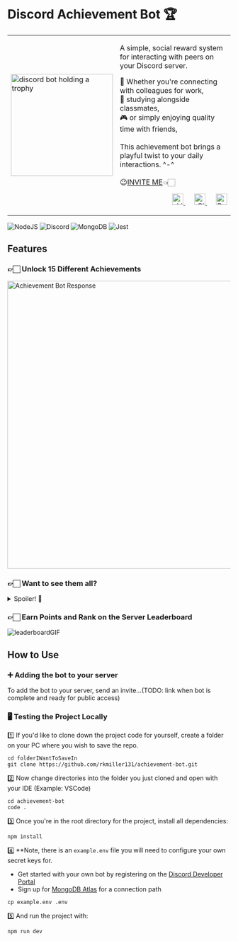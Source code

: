 # Discord Achievement Bot 🏆
<table>
  <tr>
    <td valign="center">
      <img src="https://github.com/user-attachments/assets/406e37c2-c822-4cf9-a9f0-8a062ab90a8d" alt="discord bot holding a trophy" style="width: 230px;">
    </td>
    <td valign="top">
      <p>A simple, social reward system for interacting with peers on your Discord server.</p>
      💼 Whether you're connecting with colleagues for work, <br>
      📘 studying alongside classmates, <br>
      🎮 or simply enjoying quality time with friends, <br> <br>
      This achievement bot brings a playful twist to your daily interactions. ^-^ <br> <br>
      <span>😉<a href="https://www.webdevrachel.com" target="_blank">INVITE ME</a>👈🏻</span>
      <p align="right">
        <a href="https://www.linkedin.com/in/rachel-miller-mlr/" rel="nofollow">
          <img src="https://github.com/user-attachments/assets/a4b51cde-a789-4900-8fd5-9fe5ed9aec4e" alt="LinkdIn" style="width: 25px; margin-left: 20px;">
        </a>
        <a href="https://github.com/rkmiller131" rel="nofollow">
          <img src="https://github.com/user-attachments/assets/d9653fab-615e-44a6-92c9-ccf6dea15a7a" alt="GitHub" style="width: 25px; margin-left: 20px;">
        </a>
        <a href="https://webdevrachel.com/" rel="nofollow">
          <img src="https://github.com/user-attachments/assets/67d984b9-95ae-419c-97cc-53abc8d8cd5c" alt="Portfolio" style="width: 25px; margin-left: 20px;">
        </a>
      </p>
    </td>
  </tr>
</table>

![NodeJS](https://img.shields.io/badge/node.js-6DA55F?style=for-the-badge&logo=node.js&logoColor=white) 
![Discord](https://img.shields.io/badge/Discord-%235865F2.svg?style=for-the-badge&logo=discord&logoColor=white)
![MongoDB](https://img.shields.io/badge/MongoDB-%234ea94b.svg?style=for-the-badge&logo=mongodb&logoColor=white)
![Jest](https://img.shields.io/badge/-jest-%23C21325?style=for-the-badge&logo=jest&logoColor=white)

## Features
<h3>👉🏻 Unlock 15 Different Achievements</h3>
<img src="https://github.com/user-attachments/assets/adeb7a73-fc0a-40c5-9908-798bc603c075" alt="Achievement Bot Response" style="width: 650px;"/>
<br>
<h3>👉🏻 Want to see them all?</h3>
<details>
  <summary>Spoiler! 👀</summary>
  <img src="https://github.com/user-attachments/assets/226ec3d5-b61c-4ed6-a6d4-f27405ad5434" alt="achievmentsP1" style="width: 650px;"/>
  <img src="https://github.com/user-attachments/assets/a9ed7b3c-d1b2-4db5-87e2-ea3092a72a6e" alt="achievmentsP2" style="width: 650px;"/>
</details>
<h3>👉🏻 Earn Points and Rank on the Server Leaderboard</h3>

![leaderboardGIF](https://github.com/user-attachments/assets/9baf1556-38f7-4428-8db4-0f04b839fc43)

## How to Use
### ➕ Adding the bot to your server
To add the bot to your server, send an invite...(TODO: link when bot is complete and ready for public access)

### 🖥️ Testing the Project Locally
1️⃣ If you'd like to clone down the project code for yourself, create a folder on your PC where you wish to save the repo.
```
cd folderIWantToSaveIn
git clone https://github.com/rkmiller131/achievement-bot.git
```
2️⃣ Now change directories into the folder you just cloned and open with your IDE (Example: VSCode)
```
cd achievement-bot
code .
```
3️⃣ Once you're in the root directory for the project, install all dependencies:
```
npm install
```
4️⃣ **Note, there is an `example.env` file you will need to configure your own secret keys for. <br>
* Get started with your own bot by registering on the [Discord Developer Portal](https://discord.com/developers/docs/intro) <br>
* Sign up for [MongoDB Atlas](https://www.mongodb.com/cloud/atlas/register) for a connection path
```
cp example.env .env
```
5️⃣ And run the project with:
```
npm run dev
```
